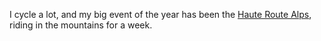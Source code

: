 I cycle a lot, and my big event of the year has been the [Haute Route Alps](/haute-route), riding in the mountains for a week.
